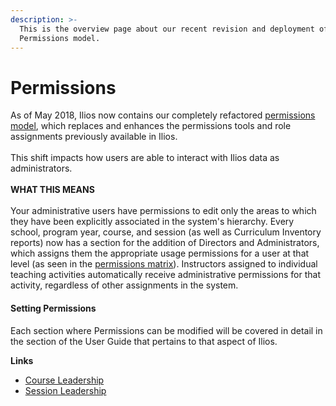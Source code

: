 ```yaml
---
description: >-
  This is the overview page about our recent revision and deployment of our
  Permissions model.
---
```


# Permissions

As of May 2018, Ilios now contains our completely refactored [permissions model](https://www.dropbox.com/s/431sdj2bfoi3v1f/Ilios%20New%20Default%20Permissions%20Matrix.pdf?dl=0), which replaces and enhances the permissions tools and role assignments previously available in Ilios. \
\
This shift impacts how users are able to interact with Ilios data as administrators. \
\
**WHAT THIS MEANS**\
\
Your administrative users have permissions to edit only the areas to which they have been explicitly associated in the system's hierarchy. Every school, program year, course, and session (as well as Curriculum Inventory reports) now has a section for the addition of Directors and Administrators, which assigns them the appropriate usage permissions for a user at that level (as seen in the [permissions matrix](https://www.dropbox.com/s/431sdj2bfoi3v1f/Ilios%20New%20Default%20Permissions%20Matrix.pdf?dl=0)). Instructors assigned to individual teaching activities automatically receive administrative permissions for that activity, regardless of other assignments in the system.

#### Setting Permissions 

Each section where Permissions can be modified will be covered in detail in the section of the User Guide that pertains to that aspect of Ilios.

**Links**

* [Course Leadership](https://iliosproject.gitbook.io/ilios-user-guide/courses-and-sessions/courses/course-leadership)
* [Session Leadership](https://iliosproject.gitbook.io/ilios-user-guide/courses-and-sessions/sessions/session-leadership)
